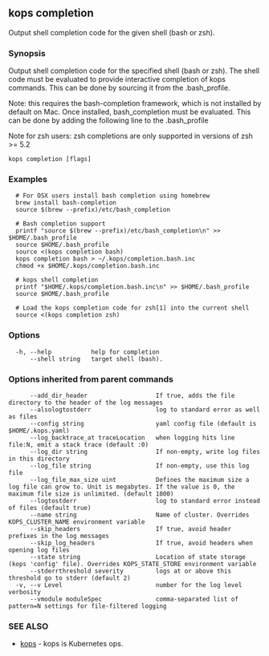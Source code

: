 
<!--- This file is automatically generated by make gen-cli-docs; changes should be made in the go CLI command code (under cmd/kops) -->

## kops completion

Output shell completion code for the given shell (bash or zsh).

### Synopsis

Output shell completion code for the specified shell (bash or zsh). The shell code must be evaluated to provide interactive completion of kops commands.  This can be done by sourcing it from the .bash_profile.

 Note: this requires the bash-completion framework, which is not installed by default on Mac. Once installed, bash_completion must be evaluated.  This can be done by adding the following line to the .bash_profile

 Note for zsh users: zsh completions are only supported in versions of zsh >= 5.2

```
kops completion [flags]
```

### Examples

```
  # For OSX users install bash completion using homebrew
  brew install bash-completion
  source $(brew --prefix)/etc/bash_completion
  
  # Bash completion support
  printf "source $(brew --prefix)/etc/bash_completion\n" >> $HOME/.bash_profile
  source $HOME/.bash_profile
  source <(kops completion bash)
  kops completion bash > ~/.kops/completion.bash.inc
  chmod +x $HOME/.kops/completion.bash.inc
  
  # kops shell completion
  printf "$HOME/.kops/completion.bash.inc\n" >> $HOME/.bash_profile
  source $HOME/.bash_profile
  
  # Load the kops completion code for zsh[1] into the current shell
  source <(kops completion zsh)
```

### Options

```
  -h, --help           help for completion
      --shell string   target shell (bash).
```

### Options inherited from parent commands

```
      --add_dir_header                   If true, adds the file directory to the header of the log messages
      --alsologtostderr                  log to standard error as well as files
      --config string                    yaml config file (default is $HOME/.kops.yaml)
      --log_backtrace_at traceLocation   when logging hits line file:N, emit a stack trace (default :0)
      --log_dir string                   If non-empty, write log files in this directory
      --log_file string                  If non-empty, use this log file
      --log_file_max_size uint           Defines the maximum size a log file can grow to. Unit is megabytes. If the value is 0, the maximum file size is unlimited. (default 1800)
      --logtostderr                      log to standard error instead of files (default true)
      --name string                      Name of cluster. Overrides KOPS_CLUSTER_NAME environment variable
      --skip_headers                     If true, avoid header prefixes in the log messages
      --skip_log_headers                 If true, avoid headers when opening log files
      --state string                     Location of state storage (kops 'config' file). Overrides KOPS_STATE_STORE environment variable
      --stderrthreshold severity         logs at or above this threshold go to stderr (default 2)
  -v, --v Level                          number for the log level verbosity
      --vmodule moduleSpec               comma-separated list of pattern=N settings for file-filtered logging
```

### SEE ALSO

* [kops](kops.md)	 - kops is Kubernetes ops.

